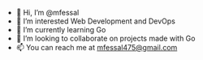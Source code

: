 - 👋 Hi, I’m @mfessal
- 👀 I’m interested Web Development and DevOps
- 🌱 I’m currently learning Go
- 💞️ I’m looking to collaborate on projects made with Go
- 📫 You can reach me at mfessal475@gmail.com

<!---
mfessal/mfessal is a ✨ special ✨ repository because its `README.md` (this file) appears on your GitHub profile.
You can click the Preview link to take a look at your changes.
--->
